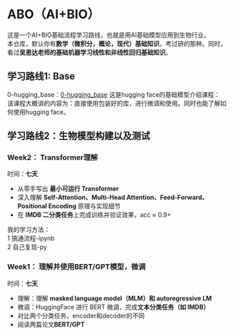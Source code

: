 # ABO（AI+BIO）
这是一个AI+BIO基础流程学习路线，也就是用AI基础模型应用到生物行业。  
本仓库，默认你有**数学（微积分，概论，现代）基础知识**，考过研的那种。同时，看过**吴恩达老师的基础机器学习线性和非线性回归基础知识**。

## 学习路线1:  Base  
0-hugging_base：[0-hugging_base](https://huggingface.co/learn/llm-course/zh-CN)
这是hugging face的基础模型介绍课程：  
该课程大概讲的内容为：直接使用包装好的库，进行微调和使用。同时也能了解如何使用hugging face。

## 学习路线2：生物模型构建以及测试

### Week2： Transformer理解  
时间：**七天**
- 从零手写出 **最小可运行 Transformer**
- 深入理解 **Self-Attention、Multi-Head Attention、Feed-Forward、Positional Encoding** 原理与实现细节
- 在 **IMDB 二分类任务**上完成训练并验证效果，acc ≈ 0.9+

我的学习方法：  
1 搞通流程-ipynb  
2 自己复现-py

### Week1： 理解并使用BERT/GPT模型，微调  
时间：**七天**
- 理解：理解 **masked language model（MLM）和 autoregressive LM**
- 微调：HuggingFace 进行 BERT 微调，完成**文本分类任务（如 IMDB）**
- 对比两个分类任务，encoder和decoder的不同
- 阅读两篇论文**BERT/GPT**